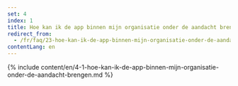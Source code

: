 ```yaml
---
set: 4
index: 1
title: Hoe kan ik de app binnen mijn organisatie onder de aandacht brengen?
redirect_from: 
  - /fr/faq/23-hoe-kan-ik-de-app-binnen-mijn-organisatie-onder-de-aandacht-brengen
contentLang: en
---
```

{% include content/en/4-1-hoe-kan-ik-de-app-binnen-mijn-organisatie-onder-de-aandacht-brengen.md %}
